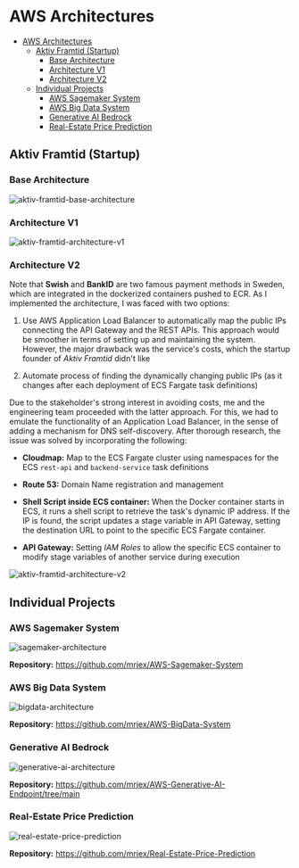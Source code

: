 # AWS Architectures

- [AWS Architectures](#aws-architectures)
  - [Aktiv Framtid (Startup)](#aktiv-framtid-startup)
    - [Base Architecture](#base-architecture)
    - [Architecture V1](#architecture-v1)
    - [Architecture V2](#architecture-v2)
  - [Individual Projects](#individual-projects)
    - [AWS Sagemaker System](#aws-sagemaker-system)
    - [AWS Big Data System](#aws-big-data-system)
    - [Generative AI Bedrock](#generative-ai-bedrock)
    - [Real-Estate Price Prediction](#real-estate-price-prediction)


## Aktiv Framtid (Startup)


### Base Architecture

![aktiv-framtid-base-architecture](readme-material/aws-architectures/1-aktiv-framtid-base-arhcitecture.PNG)


### Architecture V1

![aktiv-framtid-architecture-v1](readme-material/aws-architectures/2-aktiv-framtid-architecture.PNG)


### Architecture V2

Note that **Swish** and **BankID** are two famous payment methods in Sweden, which are integrated in the dockerized containers pushed to ECR. As I implemented the architecture, I was faced with two options:

1. Use AWS Application Load Balancer to automatically map the public IPs connecting the API Gateway and the REST APIs. This approach would be smoother in terms of setting up and maintaining the system. However, the major drawback was the service's costs, which the startup founder of *Aktiv Framtid* didn't like

2. Automate process of finding the dynamically changing public IPs (as it changes after each deployment of ECS Fargate task definitions)

Due to the stakeholder's strong interest in avoiding costs, me and the engineering team proceeded with the latter approach. For this, we had to emulate the functionality of an Application Load Balancer, in the sense of adding a mechanism for DNS self-discovery. After thorough research, the issue was solved by incorporating the following:

- **Cloudmap:** Map to the ECS Fargate cluster using namespaces for the ECS `rest-api` and `backend-service` task definitions

- **Route 53:** Domain Name registration and management

- **Shell Script inside ECS container:** When the Docker container starts in ECS, it runs a shell script to retrieve the task's dynamic IP address. If the IP is found, the script updates a stage variable in API Gateway, setting the destination URL to point to the specific ECS Fargate container.

- **API Gateway:** Setting *IAM Roles* to allow the specific ECS container to modify stage variables of another service during execution

![aktiv-framtid-architecture-v2](readme-material/aws-architectures/3-aktiv-framtid-architecture.PNG)


## Individual Projects

### AWS Sagemaker System

![sagemaker-architecture](readme-material/aws-architectures/sagemaker-architecture.png)


**Repository:** https://github.com/mrjex/AWS-Sagemaker-System


### AWS Big Data System

![bigdata-architecture](readme-material/aws-architectures/bigdata-architecture.png)

**Repository:** https://github.com/mrjex/AWS-BigData-System


### Generative AI Bedrock

![generative-ai-architecture](readme-material/aws-architectures/generative-ai-architecture.PNG)

**Repository:** https://github.com/mrjex/AWS-Generative-AI-Endpoint/tree/main


### Real-Estate Price Prediction

![real-estate-price-prediction](readme-material/aws-architectures/real-estate-price-prediction-architecture.png)

**Repository:** https://github.com/mrjex/Real-Estate-Price-Prediction